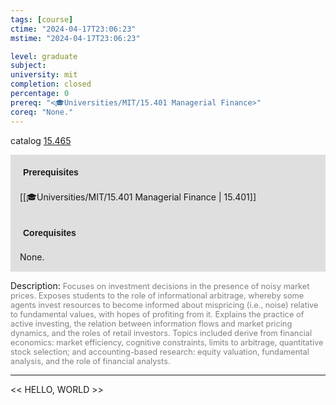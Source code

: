 ```yaml
---
tags: [course]
ctime: "2024-04-17T23:06:23"
mstime: "2024-04-17T23:06:23"

level: graduate
subject: 
university: mit
completion: closed
percentage: 0
prereq: "<🎓Universities/MIT/15.401 Managerial Finance>"
coreq: "None."
---
```


catalog [15.465](http://student.mit.edu/catalog/m15b.html#15.465)

<span style="display: block; padding: 15px; background-color: rgb(100, 100, 100, 0.2);"><font id="m_prereq1173_0" style="display: block; font-family: Arial, sans-serif; font-weight: bold; padding: 5px">Prerequisites</font><br><span id="prereq1173_0">[[🎓Universities/MIT/15.401 Managerial Finance | 15.401]]</span></span>
<span style="display: block; padding: 15px; background-color: rgb(100, 100, 100, 0.2);"><font id="m_coreq1173_0" style="display: block; font-family: Arial, sans-serif; font-weight: bold; padding: 5px">Corequisites</font><br><span id="coreq1173_0">None.</span></span>

<font style="">Description:</font>
<font style="color: grey; font-size: 0.8rem;">Focuses on investment decisions in the presence of noisy market prices. Exposes students to the role of informational arbitrage, whereby some agents invest resources to become informed about mispricing (i.e., noise) relative to fundamental values, with hopes of profiting from it. Explains the practice of active investing, the relation between information flows and market pricing dynamics, and the roles of retail investors. Topics included derive from financial economics: market efficiency, cognitive constraints, limits to arbitrage, quantitative stock selection; and accounting-based research: equity valuation, fundamental analysis, and the role of financial analysts.</font>



---

<< HELLO, WORLD >>
